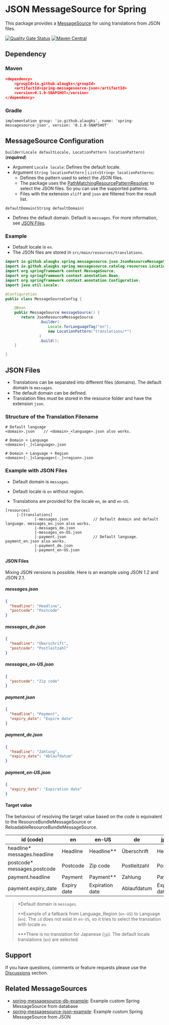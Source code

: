 # JSON MessageSource for Spring

This package provides a [MessageSource](https://docs.spring.io/spring-framework/docs/current/javadoc-api/org/springframework/context/MessageSource.html) for using translations from JSON files.

[![Quality Gate Status](https://sonarcloud.io/api/project_badges/measure?project=alaugks_spring-messagesource-json&metric=alert_status)](https://sonarcloud.io/summary/overall?id=alaugks_spring-messagesource-json)
[![Maven Central](https://img.shields.io/maven-central/v/io.github.alaugks/spring-messagesource-json.svg?label=Maven%20Central)](https://central.sonatype.com/artifact/io.github.alaugks/spring-messagesource-json/0.1.0-SNAPSHOT)

## Dependency

### Maven
```json
<dependency>
    <groupId>io.github.alaugks</groupId>
    <artifactId>spring-messagesource-json</artifactId>
    <version>0.1.0-SNAPSHOT</version>
</dependency>
```

### Gradle 

```text
implementation group: 'io.github.alaugks', name: 'spring-messagesource-json', version: '0.1.0-SNAPSHOT'
```


## MessageSource Configuration

`builder(Locale defaultLocale, LocationPattern locationPattern)` (***required***)
* Argument `Locale locale`: Defines the default locale.
* Argument `String locationPattern` | `List<String> locationPatterns`:
  * Defines the pattern used to select the JSON files.
  * The package uses the [PathMatchingResourcePatternResolver](https://docs.spring.io/spring-framework/docs/current/javadoc-api/org/springframework/core/io/support/PathMatchingResourcePatternResolver.html) to select the JSON files. So you can use the supported patterns.
  * Files with the extension `xliff` and `json` are filtered from the result list.

`defaultDomain(String defaultDomain)`

* Defines the default domain. Default is `messages`. For more information, see [JSON Files](#xliff-files).


### Example

* Default locale is `en`.
* The JSON files are stored in `src/main/resources/translations`.

```java
import io.github.alaugks.spring.messagesource.json.JsonResourceMessageSource;
import io.github.alaugks.spring.messagesource.catalog.resources.LocationPattern;
import org.springframework.context.MessageSource;
import org.springframework.context.annotation.Bean;
import org.springframework.context.annotation.Configuration;
import java.util.Locale;

@Configuration
public class MessageSourceConfig {

    @Bean
    public MessageSource messageSource() {
       return JsonResourceMessageSource
               .builder(
                   Locale.forLanguageTag("en"),
                   new LocationPattern("translations/*")
               )
               .build();
    }

}
```

## JSON Files

* Translations can be separated into different files (domains). The default domain is `messages`.
* The default domain can be defined.
* Translation files must be stored in the resource folder and have the extension `json`.

### Structure of the Translation Filename

```
# Default language
<domain>.json    // <domain>_<language>.json also works.

# Domain + Language
<domain>[-_]<language>.json

# Domain + Language + Region
<domain>[-_]<language>[-_]<region>.json
```

### Example with JSON Files


* Default domain is `messages`.

* Default locale is `en` without region.

* Translations are provided for the locale `en`, `de` and `en-US`.

```
[resources]
     |-[translations]
             |-messages.json           // Default domain and default language. messages_en.json also works.
             |-messages_de.json
             |-messages_en-US.json
             |-payment.json            // Default language. payment_en.json also works.
             |-payment_de.json
             |-payment_en-US.json     
```  

#### JSON Files

Mixing JSON versions is possible. Here is an example using JSON 1.2 and JSON 2.1.

##### messages.json

```json
{
  "headline": "Headline",
  "postcode": "Postcode"
}
```

##### messages_de.json

```json
{
  "headline": "Überschrift",
  "postcode": "Postleitzahl"
}
```

##### messages_en-US.json

```json
{
  "postcode": "Zip code"
}
```

##### payment.json

```json
{
  "headline": "Payment",
  "expiry_date": "Expire date"
}
```

##### payment_de.json

```json
{
  "headline": "Zahlung",
  "expiry_date": "Ablaufdatum"
}
```

##### payment_en-US.json

```json
{
  "expiry_date": "Expiration date"
}
```

#### Target value

The behaviour of resolving the target value based on the code is equivalent to the ResourceBundleMessageSource or ReloadableResourceBundleMessageSource.

<table>
  <thead>
  <tr>
    <th>id (code)</th>
    <th>en</th>
    <th>en-US</th>
    <th>de</th>
    <th>jp***</th>
  </tr>
  </thead>
  <tbody>
  <tr>
    <td>headline*<br>messages.headline</td>
    <td>Headline</td>
    <td>Headline**</td>
    <td>Überschrift</td>
    <td>Headline</td>
  </tr>
  <tr>
    <td>postcode*<br>messages.postcode</td>
    <td>Postcode</td>
    <td>Zip code</td>
    <td>Postleitzahl</td>
    <td>Postcode</td>
  </tr>
  <tr>
    <td>payment.headline</td>
    <td>Payment</td>
    <td>Payment**</td>
    <td>Zahlung</td>
    <td>Payment</td>
  </tr>
  <tr>
    <td>payment.expiry_date</td>
    <td>Expiry date</td>
    <td>Expiration date</td>
    <td>Ablaufdatum</td>
    <td>Expiry date</td>
  </tr>
  </tbody>
</table>

> *Default domain is `messages`.
>
> **Example of a fallback from Language_Region (`en-US`) to Language (`en`). The `id` does not exist in `en-US`, so it tries to select the translation with locale `en`.
> 
> ***There is no translation for Japanese (`jp`). The default locale translations (`en`) are selected.

[//]: # (## Full Example)

[//]: # ()
[//]: # (A Full Example using Spring Boot, mixing JSON 1.2 and JSON 2.1 translation files:)

[//]: # ()
[//]: # (Repository: https://github.com/alaugks/spring-messagesource-json-example<br>)

[//]: # (Website: https://spring-boot-xliff-example.alaugks.dev)

## Support

If you have questions, comments or feature requests please use the [Discussions](https://github.com/alaugks/spring-xliff-translation/discussions) section.

## Related MessageSources 

* [spring-messagesource-db-example](https://github.com/alaugks/spring-messagesource-db-example): Example custom Spring MessageSource from database
* [spring-messagesource-json-example](https://github.com/alaugks/spring-messagesource-json-example): Example custom Spring MessageSource from JSON

